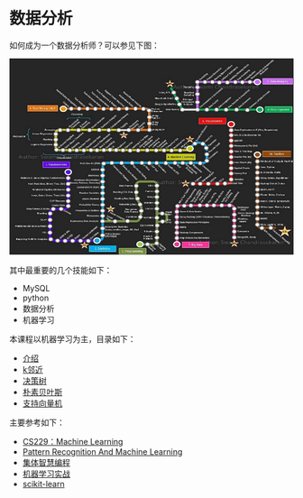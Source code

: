 # 数据分析

如何成为一个数据分析师？可以参见下图：

![data](https://github.com/im-iron-man/data-analysis/blob/master/data.jpg)

其中最重要的几个技能如下：

- MySQL
- python
- 数据分析
- 机器学习

本课程以机器学习为主，目录如下：

- [介绍](https://github.com/im-iron-man/data-analysis/blob/master/%E6%9C%BA%E5%99%A8%E5%AD%A6%E4%B9%A0/1/1.md)
- [k邻近](https://github.com/im-iron-man/data-analysis/blob/master/%E6%9C%BA%E5%99%A8%E5%AD%A6%E4%B9%A0/2/2.md)
- [决策树](https://github.com/im-iron-man/data-analysis/blob/master/%E6%9C%BA%E5%99%A8%E5%AD%A6%E4%B9%A0/3/3.md)
- [朴素贝叶斯](https://github.com/im-iron-man/data-analysis/blob/master/%E6%9C%BA%E5%99%A8%E5%AD%A6%E4%B9%A0/4/4.md)
- [支持向量机](https://github.com/im-iron-man/data-analysis/blob/master/%E6%9C%BA%E5%99%A8%E5%AD%A6%E4%B9%A0/5/5.md)

主要参考如下：

- [CS229：Machine Learning](http://cs229.stanford.edu)
- [Pattern Recognition And Machine Learning](https://book.douban.com/subject/2061116)
- [集体智慧编程](https://book.douban.com/subject/3288908)
- [机器学习实战](https://book.douban.com/subject/24703171)
- [scikit-learn](http://scikit-learn.org/stable)